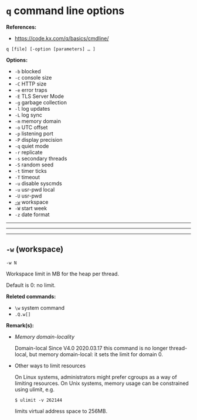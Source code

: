 # `q` command line options

**References:**
- https://code.kx.com/q/basics/cmdline/

~~~~
q [file] [-option [parameters] … ]
~~~~

**Options:**
- `-b` blocked
- `-c` console size
- `-C` HTTP size
- `-e` error traps
- `-E` TLS Server Mode
- `-g` garbage collection
- `-l` log updates
- `-L` log sync
- `-m` memory domain
- `-o` UTC offset
- `-p` listening port
- `-P` display precision 
- `-q` quiet mode
- `-r` replicate
- `-s` secondary threads
- `-S` random seed
- `-t` timer ticks
- `-T` timeout
- `-u` disable syscmds
- `-u` usr-pwd local
- `-U` usr-pwd
- [`-w`](#dashw) workspace
- `-W` start week
- `-z` date format

---------------------------------------------------------------------------------------------------
---------------------------------------------------------------------------------------------------
---------------------------------------------------------------------------------------------------

## `-w` (workspace)

~~~~
-w N
~~~~

Workspace limit in MB for the heap per thread.

Default is 0: no limit.


**Releted commands:**
- `\w` system command
- `.Q.w[]`


**Remark(s):**
- *Memory domain-locality*

	Domain-local Since V4.0 2020.03.17 this command is no longer thread-local, but memory domain-local: it sets the limit for domain 0.

- Other ways to limit resources

	On Linux systems, administrators might prefer cgroups as a way of limiting resources.
	On Unix systems, memory usage can be constrained using ulimit, e.g.
	~~~~
	$ ulimit -v 262144 
	~~~~
	limits virtual address space to 256MB.
